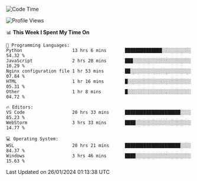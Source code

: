 <!--START_SECTION:waka-->
![Code Time](http://img.shields.io/badge/Code%20Time-532%20hrs%2023%20mins-blue)

![Profile Views](http://img.shields.io/badge/Profile%20Views-3-blue)

📊 **This Week I Spent My Time On** 

```text
💬 Programming Languages: 
Python                   13 hrs 6 mins       ██████████████░░░░░░░░░░░   54.32 % 
JavaScript               2 hrs 28 mins       ███░░░░░░░░░░░░░░░░░░░░░░   10.29 % 
Nginx configuration file 1 hr 53 mins        ██░░░░░░░░░░░░░░░░░░░░░░░   07.84 % 
HTML                     1 hr 16 mins        █░░░░░░░░░░░░░░░░░░░░░░░░   05.31 % 
Other                    1 hr 8 mins         █░░░░░░░░░░░░░░░░░░░░░░░░   04.72 % 

🔥 Editors: 
VS Code                  20 hrs 33 mins      █████████████████████░░░░   85.23 % 
WebStorm                 3 hrs 33 mins       ████░░░░░░░░░░░░░░░░░░░░░   14.77 % 

💻 Operating System: 
WSL                      20 hrs 21 mins      █████████████████████░░░░   84.37 % 
Windows                  3 hrs 46 mins       ████░░░░░░░░░░░░░░░░░░░░░   15.63 % 
```


 Last Updated on 26/01/2024 01:13:38 UTC
<!--END_SECTION:waka-->
